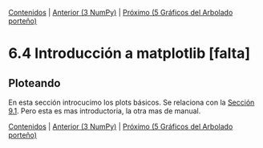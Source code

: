 [Contenidos](../Contenidos.md) \| [Anterior (3 NumPy)](03_NumPy_Arrays.md) \| [Próximo (5 Gráficos del Arbolado porteño)](05_Arboles3_plt.md)

# 6.4 Introducción a matplotlib [falta]

## Ploteando 

En esta sección introcucimo los plots básicos. Se relaciona con la [Sección 9.1](../09_Pandas_y_matplotlib/01_Matplotlib.md#pyplot). Pero esta es mas introductoria, la otra mas de manual.


[Contenidos](../Contenidos.md) \| [Anterior (3 NumPy)](03_NumPy_Arrays.md) \| [Próximo (5 Gráficos del Arbolado porteño)](05_Arboles3_plt.md)

